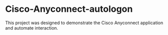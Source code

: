 # Cisco-Anyconnect-autologon
This project was designed to demonstrate the Cisco Anyconnect application and automate interaction.

